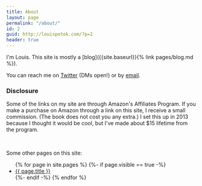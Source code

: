 ```yaml
---
title: About
layout: page
permalink: "/about/"
id: 2
guid: http://louispotok.com/?p=2
header: true
---
```

I'm Louis. This site is mostly a [blog]({{site.baseurl}}{% link pages/blog.md %}).

You can reach me on [Twitter](twitter.com/louispotok) (DMs open!) or by [email](mailto:{{site.email}}).

<div class="accordion"> 
<h3>Disclosure</h3>
<p>Some of the links on my site are through Amazon's Affiliates Program. If you make a purchase on Amazon through a link on this site, I receive a small commission. (The book does not cost you any extra.) I set this up in 2013 because I thought it would be cool, but I've made about $15 lifetime from the program.
</p>
</div>
<br>
<div>
<p>Some other pages on this site:
<ul>
{% for page in site.pages %}
  {%- if page.visible == true -%}
   <li><a href="{{site.baseurl}}{{ page.url }}">{{ page.title }}</a></li>
 {%- endif -%}
{% endfor %}
</ul>
</p>
</div>
